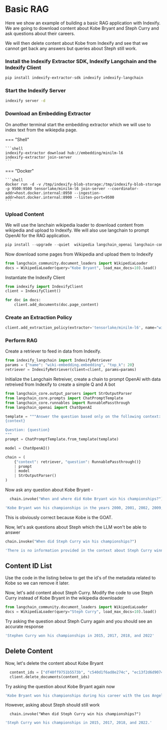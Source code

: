 # Basic RAG

Here we show an example of building a basic RAG application with Indexify. We are going to download content about Kobe Bryant and Steph Curry and ask questions about their careers. 

We will then delete content about Kobe from Indexify and see that we cannot get back any answers but queries about Steph still work.

### Install the Indexify Extractor SDK, Indexify Langchain and the Indexify Client
```bash
pip install indexify-extractor-sdk indexify indexify-langchain
```

### Start the Indexify Server
```bash
indexify server -d
```

### Download an Embedding Extractor
On another terminal start the embedding extractor which we will use to index text from the wikiepdia page.

=== "Shell"

    ```shell
    indexify-extractor download hub://embedding/minilm-l6
    indexify-extractor join-server
    ```
=== "Docker"

    ```shell
    docker run -d -v /tmp/indexify-blob-storage:/tmp/indexify-blob-storage -p 9500:9500 tensorlake/minilm-l6 join-server --coordinator-addr=host.docker.internal:8950 --ingestion-addr=host.docker.internal:8900 --listen-port=9500
    ```


### Upload Content
We will use the lanchain wikipedia loader to download content from wikipedia and upload to Indexify. We will also use langchain to prompt OpenAI for the RAG application.

```python
pip install --upgrade --quiet  wikipedia langchain_openai langchain-community
```

Now download some pages from Wikipedia and upload them to Indexify
```python
from langchain_community.document_loaders import WikipediaLoader
docs = WikipediaLoader(query="Kobe Bryant", load_max_docs=10).load()
```

Instantiate the Indexify Client 
```python
from indexify import IndexifyClient
client = IndexifyClient()
```

```python
for doc in docs:
    client.add_documents(doc.page_content)
```

### Create an Extraction Policy 
```python
client.add_extraction_policy(extractor='tensorlake/minilm-l6', name="wiki-embedding")
```

### Perform RAG

Create a retriever to feed in data from Indexify. 

```python
from indexify_langchain import IndexifyRetriever
params = {"name": "wiki-embedding.embedding", "top_k": 20}
retriever = IndexifyRetriever(client=client, params=params)
```

Initialize the Langchain Retreiver, create a chain to prompt OpenAI with data retreived from Indexify to create a simple Q and A bot
```python
from langchain_core.output_parsers import StrOutputParser
from langchain_core.prompts import ChatPromptTemplate
from langchain_core.runnables import RunnablePassthrough
from langchain_openai import ChatOpenAI
```

```python
template = """Answer the question based only on the following context:
{context}

Question: {question}
"""
prompt = ChatPromptTemplate.from_template(template)

model = ChatOpenAI()

chain = (
    {"context": retriever, "question": RunnablePassthrough()}
    | prompt
    | model
    | StrOutputParser()
)
```
Now ask any question about Kobe Bryant -
```python
  chain.invoke("When and where did Kobe Bryant win his championships?")
```

```bash
'Kobe Bryant won his championships in the years 2000, 2001, 2002, 2009, and 2010.'
```

This is obviously correct because Kobe is the GOAT.

Now, let's ask questions about Steph which the LLM won't be able to answer

```python
chain.invoke("When did Steph Curry win his championships?")
```

```bash
'There is no information provided in the context about Steph Curry winning championships. The context primarily focuses on Kobe Bryant and his career in basketball'
```

##  Content ID List
Use the code in the listing below to get the id's of the metadata related to Kobe so we can remove it later.

Now, let's add content about Steph Curry. Modify the code to use Steph Curry instead of Kobe Bryant in the wikipedia downloader

```python
from langchain_community.document_loaders import WikipediaLoader
docs = WikipediaLoader(query="Steph Curry", load_max_docs=10).load()
```

Try asking the question about Steph Curry again and you should see an accurate response

```bash
'Stephen Curry won his championships in 2015, 2017, 2018, and 2022'
```
##  Delete Content

Now, let's delete the content about Kobe Bryant

```python
  content_ids = ["df40ff9751b5573b", "c540d1f6ad8e274c", "ec13f2d6d907420e"] #  these are sample content ids, replace with your own
  client.delete_documents(content_ids)
```

Try asking the question about Kobe Bryant again now

```bash
'Kobe Bryant won his championships during his career with the Los Angeles Lakers, not in any of the provided context.'
```

However, asking about Steph should still work

```python3
  chain.invoke("When did Steph Curry win his championships?")
```

```bash
'Steph Curry won his championships in 2015, 2017, 2018, and 2022.'
```